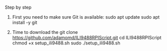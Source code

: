 Step by step

1. First you need to make sure Git is available:
sudo apt update
sudo apt install -y git

2. Time to download the git clone https://github.com/adamomd/ILI9488RPIScript.git
cd ILI9488RPIScript
chmod +x setup_ili9488.sh
sudo ./setup_ili9488.sh
